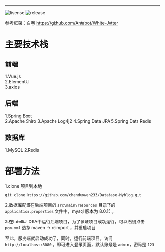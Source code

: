 
---

![lisense](https://img.shields.io/github/license/Antabot/White-Jotter)
![release](https://img.shields.io/github/v/release/Antabot/White-Jotter)

参考框架：白卷
https://github.com/Antabot/White-Jotter

# 主要技术栈

## 前端

1.Vue.js  
2.ElementUI  
3.axios   

## 后端

1.Spring Boot  
2.Apache Shiro
3.Apache Log4j2
4.Spring Data JPA
5.Spring Data Redis

## 数据库
1.MySQL
2.Redis

# 部署方法

1.clone 项目到本地

`git clone https://github.com/chenduowen233/Database-Myblog.git`

2.数据库配置在后端项目的 `src\main\resources` 目录下的`application.properties` 文件中，mysql 版本为 8.0.15   。

3.在IntelliJ IDEA中运行后端项目，为了保证项目成功运行，可以右键点击 `pom.xml` 选择 maven -> reimport ，并重启项目

至此，服务端就启动成功了，同时，运行前端项目，访问 `http://localhost:8080` ，即可进入登录页面，默认账号是 `admin`，密码是 `123`

